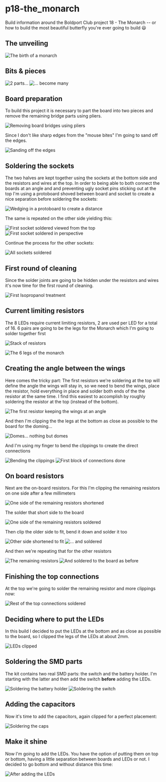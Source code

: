 # p18-the_monarch

Build information around the Boldport Club project 18 - The Monarch -- or how to build the most beautiful butterfly you're ever going to build 😃

## The unveiling

![The birth of a monarch](pics/P1050887.JPG)

## Bits & pieces

![2 parts...](pics/P1050888.JPG)
![... become many](pics/P1050889.JPG)

## Board preparation

To build this project it is necessary to part the board into two pieces and remove the remaining bridge parts using pliers.

![Removing board bridges using pliers](pics/P1050890.JPG)

Since I don't like sharp edges from the "mouse bites" I'm going to sand off the edges.

![Sanding off the edges](pics/P1050892.JPG)

## Soldering the sockets

The two halves are kept together using the sockets at the bottom side and the resistors and wires at the top.
In order to being able to both connect the boards at an angle and and preventing ugly socket pins sticking out at the top
I'm using a protoboard shoved between board and socket to create a nice separation before soldering the sockets:

![Wedging in a protoboard to create a distance](pics/P1050893.JPG)

The same is repeated on the other side yielding this:

![First socket soldered viewed from the top](pics/P1050895.JPG)
![First socket soldered in perspective](pics/P1050896.JPG)

Continue the process for the other sockets:

![All sockets soldered](pics/P1050898.JPG)

## First round of cleaning

Since the solder joints are going to be hidden under the resistors and wires it's now time for the first round of cleaning.

![First Isopropanol treatment](pics/P1050900.JPG)

## Current limiting resistors

The 8 LEDs require current limiting resistors, 2 are used per LED for a total of 16. 6 pairs are going to be the legs for the Monarch which I'm going to solder together first

![Stack of resistors](pics/P1050902.JPG)

![The 6 legs of the monarch](pics/P1050903.JPG)

## Creating the angle between the wings

Here comes the tricky part: The first resistors we're soldering at the top will define the angle the wings will stay in, so we need to bend the wings, place the resistor, hold everything in place and solder both ends of the the resistor at the same time. I find this easiest to accomplish by roughly soldering the resistor at the top (instead of the bottom).

![The first resistor keeping the wings at an angle](pics/P1050905.JPG)

And then I'm clipping the the legs at the bottom as close as possible to the board for the doming...

![Domes... nothing but domes](pics/P1050908.JPG)

And I'm using my finger to bend the clippings to create the direct connections

![Bending the clippings](pics/P1050909.JPG)
![First block of connections done](pics/P1050910.JPG)

## On board resistors

Next are the on-board resistors. For this I'm clipping the remaining resistors on one side after a few millimeters

![One side of the remaining resistors shortened](pics/P1050911.JPG)

The solder that short side to the board

![One side of the remaining resistors soldered](pics/P1050912.JPG)

Then clip the older side to fit, bend it down and solder it too

![Other side shortened to fit](pics/P1050913.JPG)
![... and soldered](pics/P1050914.JPG)

And then we're repeating that for the other resistors

![The remaining resistors](pics/P1050915.JPG)
![And soldered to the board as before](pics/P1050916.JPG)

## Finishing the top connections

At the top we're going to solder the remaining resistor and more clippings now:

![Rest of the top connections soldered](pics/P1050917.JPG)

## Deciding where to put the LEDs

In this build I decided to put the LEDs at the bottom and as close as possible to the board, so I clipped the legs of the LEDs at about 2mm.

![LEDs clipped](pics/P1050919.JPG)

## Soldering the SMD parts

The kit contains two real SMD parts: the switch and the battery holder. I'm starting with the latter and then add the switch **before** adding the LEDs.

![Soldering the battery holder](pics/P1050921.JPG)
![Soldering the switch](pics/P1050922.JPG)

## Adding the capacitors

Now it's time to add the capacitors, again clipped for a perfect placement:

![Soldering the caps](pics/P1050923.JPG)

## Make it shine

Now I'm going to add the LEDs. You have the option of putting them on top or bottom, having a little separation between boards and LEDs or not. I decided to go bottom and without distance this time:

![After adding the LEDs](pics/P1050924.JPG)










